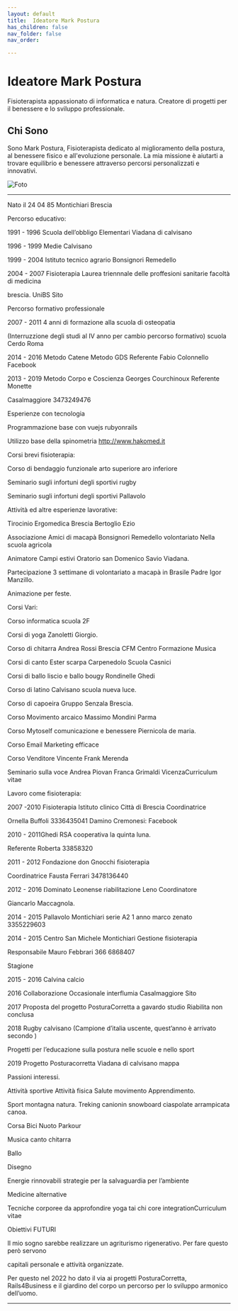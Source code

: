 ```yaml
---
layout: default
title:  Ideatore Mark Postura 
has_children: false
nav_folder: false
nav_order: 

---
```



# Ideatore Mark Postura

Fisioterapista appassionato di informatica e natura.
Creatore di progetti per il benessere e lo sviluppo professionale.

## Chi Sono

Sono Mark Postura, Fisioterapista dedicato al miglioramento della postura, al benessere fisico e all'evoluzione personale. La mia missione è aiutarti a trovare equilibrio e benessere attraverso percorsi personalizzati e innovativi.

![Foto](https://i.pinimg.com/280x280_RS/0d/28/d9/0d28d988cb1385fe1ba644f00b5e5e7b.jpg)

---


Nato il 24 04 85 Montichiari Brescia

Percorso educativo:

1991 - 1996 Scuola dell’obbligo Elementari Viadana di calvisano

1996 - 1999 Medie Calvisano

1999 - 2004 Istituto tecnico agrario Bonsignori Remedello

2004 - 2007 Fisioterapia Laurea triennnale delle proffesioni sanitarie facoltà di medicina

brescia. UniBS Sito

Percorso formativo professionale

2007 - 2011 4 anni di formazione alla scuola di osteopatia

(Interruzzione degli studi al IV anno per cambio percorso formativo) scuola Cerdo Roma

2014 - 2016 Metodo Catene Metodo GDS Referente Fabio Colonnello Facebook

2013 - 2019 Metodo Corpo e Coscienza Georges Courchinoux Referente Monette

Casalmaggiore 3473249476

Esperienze con tecnologia

Programmazione base con vuejs rubyonrails

Utilizzo base della spinometria http://www.hakomed.it

Corsi brevi fisioterapia:

Corso di bendaggio funzionale arto superiore aro inferiore

Seminario sugli infortuni degli sportivi rugby

Seminario sugli infortuni degli sportivi Pallavolo

Attività ed altre esperienze lavorative:

Tirocinio Ergomedica Brescia Bertoglio Ezio

Associazione Amici di macapà Bonsignori Remedello volontariato Nella scuola agricola

Animatore Campi estivi Oratorio san Domenico Savio Viadana.

Partecipazione 3 settimane di volontariato a macapà in Brasile Padre Igor Manzillo.

Animazione per feste.

Corsi Vari:

Corso informatica scuola 2F

Corsi di yoga Zanoletti Giorgio.

Corso di chitarra Andrea Rossi Brescia CFM Centro Formazione Musica

Corsi di canto Ester scarpa Carpenedolo Scuola Casnici

Corsi di ballo liscio e ballo bougy Rondinelle Ghedi

Corso di latino Calvisano scuola nueva luce.

Corso di capoeira Gruppo Senzala Brescia.

Corso Movimento arcaico Massimo Mondini Parma

Corso Mytoself comunicazione e benessere Piernicola de maria.

Corso Email Marketing efficace

Corso Venditore Vincente Frank Merenda

Seminario sulla voce Andrea Piovan Franca Grimaldi VicenzaCurriculum vitae

Lavoro come fisioterapia:

2007 -2010 Fisioterapia Istituto clinico Città di Brescia Coordinatrice

Ornella Buffoli 3336435041 Damino Cremonesi: Facebook

2010 - 2011Ghedi RSA cooperativa la quinta luna.

Referente Roberta 33858320

2011 - 2012 Fondazione don Gnocchi fisioterapia

Coordinatrice Fausta Ferrari 3478136440

2012 - 2016 Dominato Leonense riabilitazione Leno Coordinatore

Giancarlo Maccagnola.

2014 - 2015 Pallavolo Montichiari serie A2 1 anno marco zenato 3355229603

2014 - 2015 Centro San Michele Montichiari Gestione fisioterapia

Responsabile Mauro Febbrari 366 6868407

Stagione

2015 - 2016 Calvina calcio

2016 Collaborazione Occasionale interflumia Casalmaggiore Sito

2017 Proposta del progetto PosturaCorretta a gavardo studio Riabilita non conclusa

2018 Rugby calvisano (Campione d’italia uscente, quest’anno è arrivato secondo )

Progetti per l’educazione sulla postura nelle scuole e nello sport

2019 Progetto Posturacorretta Viadana di calvisano mappa

Passioni interessi.

Attività sportive Attività fisica Salute movimento Apprendimento.

Sport montagna natura. Treking canionin snowboard ciaspolate arrampicata canoa.

Corsa Bici Nuoto Parkour

Musica canto chitarra

Ballo

Disegno

Energie rinnovabili strategie per la salvaguardia per l’ambiente

Medicine alternative

Tecniche corporee da approfondire yoga tai chi core integrationCurriculum vitae

Obiettivi FUTURI

Il mio sogno sarebbe realizzare un agriturismo rigenerativo. Per fare questo però servono

capitali personale e attività organizzate.

Per questo nel 2022 ho dato il via ai progetti PosturaCorretta, Rails4Business e il giardino del corpo un percorso per lo sviluppo armonico dell’uomo.



----





